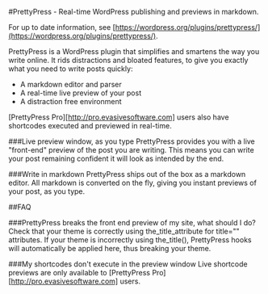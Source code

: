 #PrettyPress - Real-time WordPress publishing and previews in markdown.

For up to date information, see [https://wordpress.org/plugins/prettypress/](https://wordpress.org/plugins/prettypress/).

PrettyPress is a WordPress plugin that simplifies and smartens the way you write online.
It rids distractions and bloated features, to give you exactly what you need to write posts quickly:


* A markdown editor and parser
* A real-time live preview of your post
* A distraction free environment

[PrettyPress Pro][http://pro.evasivesoftware.com] users also have shortcodes executed and previewed in real-time.

###Live preview window, as you type
PrettyPress provides you with a live "front-end" preview of the post you are writing. This means you can write your post remaining confident it will look as intended by the end.

###Write in markdown
PrettyPress ships out of the box as a markdown editor. All markdown is converted on the fly, giving you instant previews of your post, as you type.

##FAQ

###PrettyPress breaks the front end preview of my site, what should I do?
Check that your theme is correctly using the_title_attribute for title="" attributes. If your theme is incorrectly using the_title(), PrettyPress hooks will automatically be applied here, thus breaking your theme.

###My shortcodes don't execute in the preview window
Live shortcode previews are only available to [PrettyPress Pro][http://pro.evasivesoftware.com] users.
